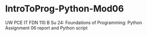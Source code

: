 # IntroToProg-Python-Mod06
UW PCE IT FDN 110 B Su 24: Foundations of Programming: Python Assignment 06 report and Python script
